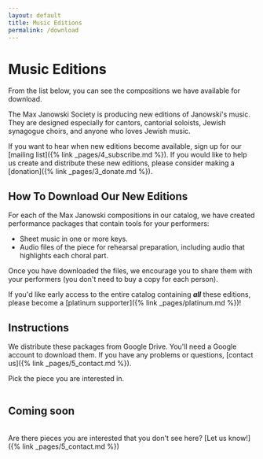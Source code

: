 ```yaml
---
layout: default
title: Music Editions
permalink: /download
---
```


# Music Editions

From the list below, you can see the compositions we have available for download.

The Max Janowski Society is producing new editions of Janowski's music. They are designed
especially for cantors, cantorial soloists, Jewish synagogue choirs, and anyone
who loves Jewish music.

If you want to hear when new editions become available, sign up for our [mailing list]({% link _pages/4_subscribe.md %}). If you would like to help us create and distribute these new editions, please consider making a [donation]({% link _pages/3_donate.md %}).

## How To Download Our New Editions

For each of the Max Janowski compositions in our catalog, we have created
performance packages that contain tools for your performers:

* Sheet music in one or more keys.
* Audio files of the piece for rehearsal preparation, including audio that highlights each choral part.

Once you have downloaded the files, we encourage you to share them
with your performers (you don't need to buy a copy for each person).

If you'd like early access to the entire catalog containing ***all*** these
editions, please become a [platinum supporter]({% link _pages/platinum.md %})!

## Instructions

We distribute these packages from Google Drive. You'll need a Google account to download them. If you have any problems or questions, [contact us]({% link _pages/5_contact.md %}).

Pick the piece you are interested in.

<table id="editions-list" class="editions-list">
</table>

## Coming soon

<table id="coming-soon-list" class="editions-list">
</table>

Are there pieces you are interested that you don't see here?
[Let us know!]({% link _pages/5_contact.md %})

<script>
window.onload = e => {
  loadEditionLinks(1, document.getElementById('editions-list'));
  loadEditionLinks(0, document.getElementById('coming-soon-list'));
}

</script>
